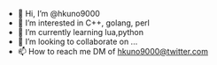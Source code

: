 - 👋 Hi, I’m @hkuno9000
- 👀 I’m interested in C++, golang, perl
- 🌱 I’m currently learning lua,python
- 💞️ I’m looking to collaborate on ...
- 📫 How to reach me DM of hkuno9000@twitter.com

<!---
hkuno9000/hkuno9000 is a ✨ special ✨ repository because its `README.md` (this file) appears on your GitHub profile.
You can click the Preview link to take a look at your changes.
--->
